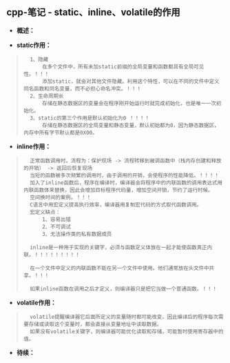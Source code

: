 ## cpp-笔记 - static、inline、volatile的作用
- **概述：**
>
>
>
>
>
>
>
>

- **static作用：**
>       1、隐藏
>           在多个文件中，所有未加static前缀的全局变量和函数都具有全局可见性。！！！
>           添加static，就会对其他文件隐藏。利用这个特性，可以在不同的文件中定义同名函数和同名变量，而不必担心命名冲突。！！！
>       2、生命周期长
>           存储在静态数据区的变量会在程序刚开始运行时就完成初始化，也是唯一一次初始化。
>       3、static的第三个作用是默认初始化为0 ！！！！
>           存储在静态数据区的全局变量和静态变量，默认初始都为0，因为静态数据区，内存中所有字节默认都是0X00。
>

- **inline作用：**
>       正常函数调用时，流程为：保护现场 -> 流程转移到被调函数中（栈内存创建和释放的开销） -> 返回后恢复现场
>       当短的函数被多次频繁的调用时，由于调用的开销，会使程序的性能降低。！！！！
>       加入了inline函数后，程序在编译时，编译器会将程序中的内联函数的调用表达式用内联函数体来替换，因此会增加目标程序代码量，增加空间开销，节约了运行时候。
>       空间换时间的案例。！！！
>       C语言中用宏定义提高执行效率，编译器用复制宏代码的方式取代函数调用。
>       宏定义缺点：
>           1、容易出错
>           2、不可调试
>           3、无法操作类的私有数据成员
>
>       inline是一种用于实现的关键字，必须与函数定义体放在一起才能使函数真正内联。！！！！！！！！！
>
>       在一个文件中定义的内联函数不能在另一个文件中使用。他们通常放在头文件中共享。！！！
>
>       如果inline函数在调用之后才定义，则编译器只是把它当做一个普通函数。！！！
>

- **volatile作用：**
>       volatile提醒编译器它后面所定义的变量随时都可能改变，因此编译后的程序每次需要存储或读取这个变量时，都会直接从变量地址中读取数据。
>       如果没有volatile关键字，则编译器可能优化读取和存储，可能暂时使用寄存器中的值。
>
>
>
>
>
>
>
>
>
>

- **待续：**
>
>
>
>
>
>
>
>
>
>
>
>
>
>
>
>
>
>
>
>
>
>
>
>
>
>
>
